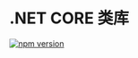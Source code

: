 # .NET CORE 类库

[![npm version](https://d25lcipzij17d.cloudfront.net/badge.svg?id=js&type=6&v=1.0.2&x2=0)](https://www.nuget.org/packages/Smock.ExtensionsLib/)


